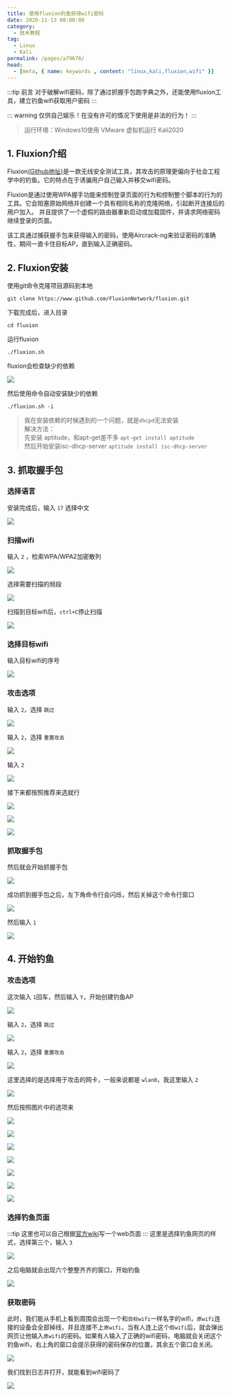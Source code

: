 ```yaml
---
title: 使用fluxion钓鱼获得wifi密码
date: 2020-11-13 00:00:00
category: 
  - 技术教程
tag: 
  - Linux
  - Kali
permalink: /pages/a79676/
head:
  - [meta, { name: keywords , content: "linux,kali,fluxion,wifi" }]
---
```


:::tip 前言
对于破解wifi密码，除了通过抓握手包跑字典之外，还能使用fluxion工具，建立钓鱼wifi获取用户密码
:::
<!-- more -->
::: warning
仅供自己娱乐！在没有许可的情况下使用是非法的行为！
:::

>运行环境：Windows10使用 VMware 虚拟机运行 Kali2020
## 1. Fluxion介绍
Fluxion[(Github地址)](https://github.com/FluxionNetwork/fluxion)是一款无线安全测试工具，其攻击的原理更偏向于社会工程学中的钓鱼。它的特点在于诱骗用户自己输入并移交wifi密码。

Fluxion是通过使用WPA握手功能来控制登录页面的行为和控制整个脚本的行为的工具。它会阻塞原始网络并创建一个具有相同名称的克隆网络，引起断开连接后的用户加入。 并且提供了一个虚假的路由器重新启动或加载固件，并请求网络密码继续登录的页面。

该工具通过捕获握手包来获得输入的密码，使用Aircrack-ng来验证密码的准确性，期间一直卡住目标AP，直到输入正确密码。

## 2. Fluxion安装
使用git命令克隆项目源码到本地
```
git clone https://www.github.com/FluxionNetwork/fluxion.git
```
下载完成后，进入目录
```
cd fluxion
```
运行fluxion
```
./fluxion.sh
```
fluxion会检查缺少的依赖

![](/assets/page-img/2020/20201112/1.webp)

然后使用命令自动安装缺少的依赖
```
./fluxion.sh -i
```
>我在安装依赖的时候遇到的一个问题，就是``dhcpd``无法安装<br>
>解决方法：<br>
>先安装 aptitude，和apt-get差不多 ``apt-get install aptitude``<br>
>然后开始安装isc-dhcp-server ``aptitude install isc-dhcp-server``<br>

## 3. 抓取握手包
### 选择语言
安装完成后，输入 ``17`` 选择中文

![](/assets/page-img/2020/20201112/2.webp)

### 扫描wifi
输入 ``2`` ，检索WPA/WPA2加密散列

![](/assets/page-img/2020/20201112/3.webp)

选择需要扫描的频段

![](/assets/page-img/2020/20201112/4.webp)

扫描到目标wifi后，``ctrl+C``停止扫描

![](/assets/page-img/2020/20201112/5.webp)

### 选择目标wifi
输入目标wifi的序号

![](/assets/page-img/2020/20201112/6.webp)

### 攻击选项
输入 ``2``，选择 ``跳过``

![](/assets/page-img/2020/20201112/7.webp)

输入 ``2``，选择 ``重置攻击``

![](/assets/page-img/2020/20201112/8.webp)

输入 ``2``

![](/assets/page-img/2020/20201112/9.webp)

接下来都按照推荐来选就行

![](/assets/page-img/2020/20201112/10.webp)

![](/assets/page-img/2020/20201112/11.webp)

![](/assets/page-img/2020/20201112/12.webp)

### 抓取握手包
然后就会开始抓握手包

![](/assets/page-img/2020/20201112/13.webp)

成功抓到握手包之后，左下角命令行会闪烁，然后关掉这个命令行窗口

![](/assets/page-img/2020/20201112/14.webp)

然后输入 ``1``

![](/assets/page-img/2020/20201112/15.webp)

## 4. 开始钓鱼
### 攻击选项
这次输入 ``1``回车，然后输入 ``Y``，开始创建钓鱼AP

![](/assets/page-img/2020/20201112/16.webp)

输入 ``2``，选择 ``跳过``

![](/assets/page-img/2020/20201112/7.webp)

输入 ``2``，选择 ``重置攻击``

![](/assets/page-img/2020/20201112/8.webp)

这里选择的是选择用于攻击的网卡，一般来说都是 ``wlan0``，我这里输入 ``2``

![](/assets/page-img/2020/20201112/17.webp)

然后按照图片中的选项来

![](/assets/page-img/2020/20201112/18.webp)

![](/assets/page-img/2020/20201112/19.webp)

![](/assets/page-img/2020/20201112/20.webp)

![](/assets/page-img/2020/20201112/21.webp)

![](/assets/page-img/2020/20201112/22.webp)

![](/assets/page-img/2020/20201112/23.webp)

![](/assets/page-img/2020/20201112/24.webp)

### 选择钓鱼页面
:::tip
这里也可以自己根据[官方wiki](https://github.com/FluxionNetwork/fluxion/wiki/Preparing-portals-for-fluxion)写一个web页面
:::
这里是选择钓鱼网页的样式，选择第三个，输入 ``3``

![](/assets/page-img/2020/20201112/25.webp)

之后电脑就会出现六个整整齐齐的窗口，开始钓鱼

![](/assets/page-img/2020/20201112/26.webp)

### 获取密码
此时，我们能从手机上看到周围会出现一个和``目标wifi``一样名字的wifi，``原wifi``连接的设备会全部掉线，并且连接不上``原wifi``，当有人连上这个``假wifi``后，就会弹出网页让他输入``原wifi``的密码。如果有人输入了正确的wifi密码，电脑就会关闭这个钓鱼wifi，右上角的窗口会提示获得的密码保存的位置，其余五个窗口会关闭。

![](/assets/page-img/2020/20201112/27.webp)

我们找到日志并打开，就能看到wifi密码了

![](/assets/page-img/2020/20201112/28.webp)